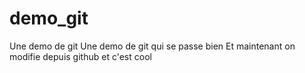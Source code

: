 # demo_git
Une demo de git
Une demo de git qui se passe bien
Et maintenant on modifie depuis github
et c'est cool

